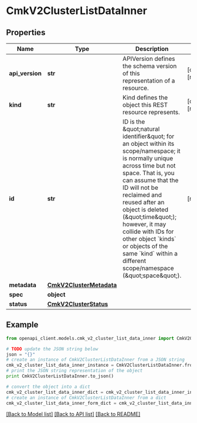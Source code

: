 # CmkV2ClusterListDataInner


## Properties
Name | Type | Description | Notes
------------ | ------------- | ------------- | -------------
**api_version** | **str** | APIVersion defines the schema version of this representation of a resource. | [optional] [readonly] 
**kind** | **str** | Kind defines the object this REST resource represents. | [optional] [readonly] 
**id** | **str** | ID is the \&quot;natural identifier\&quot; for an object within its scope/namespace; it is normally unique across time but not space. That is, you can assume that the ID will not be reclaimed and reused after an object is deleted (\&quot;time\&quot;); however, it may collide with IDs for other object &#x60;kinds&#x60; or objects of the same &#x60;kind&#x60; within a different scope/namespace (\&quot;space\&quot;). | [readonly] 
**metadata** | [**CmkV2ClusterMetadata**](CmkV2ClusterMetadata.md) |  | 
**spec** | **object** |  | 
**status** | [**CmkV2ClusterStatus**](CmkV2ClusterStatus.md) |  | 

## Example

```python
from openapi_client.models.cmk_v2_cluster_list_data_inner import CmkV2ClusterListDataInner

# TODO update the JSON string below
json = "{}"
# create an instance of CmkV2ClusterListDataInner from a JSON string
cmk_v2_cluster_list_data_inner_instance = CmkV2ClusterListDataInner.from_json(json)
# print the JSON string representation of the object
print CmkV2ClusterListDataInner.to_json()

# convert the object into a dict
cmk_v2_cluster_list_data_inner_dict = cmk_v2_cluster_list_data_inner_instance.to_dict()
# create an instance of CmkV2ClusterListDataInner from a dict
cmk_v2_cluster_list_data_inner_form_dict = cmk_v2_cluster_list_data_inner.from_dict(cmk_v2_cluster_list_data_inner_dict)
```
[[Back to Model list]](../ccloud/README.md#documentation-for-models) [[Back to API list]](../ccloud/README.md#documentation-for-api-endpoints) [[Back to README]](../ccloud/README.md)


